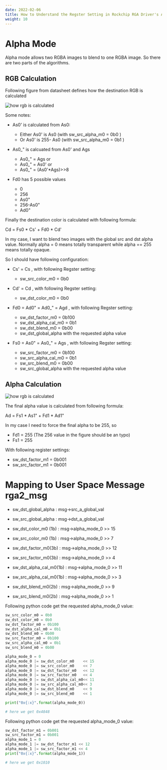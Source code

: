 ```yaml
---
date: 2022-02-06
title: How to Understand the Regster Setting in Rockchip RGA Driver's Alpha Mode
weight: 10
---
```


# Alpha Mode

Alpha mode allows two RGBA images to blend to one RGBA image. So there are two
parts of the algorithms.

## RGB Calculation

Following figure from datasheet defines how the destination RGB is calculated

![how rgb is calculated](/img/rga_alpha_mode_color_calculation.png)

Some notes:

- As0' is calculated from As0:

    - Either As0' is As0 (with sw_src_alpha_m0 = 0b0 )
    - Or As0' is 255- As0 (with sw_src_alpha_m0 = 0b1 )

- As0_" is calcuated from As0' and Ags

    - As0_" = Ags or
    - As0_" = As0' or
    - As0_" = (As0'\*Ags)>>8

- Fd0 has 5 possible values

    - 0
    - 256
    - As0"
    - 256-As0"
    - Ad0"

Finally the destination color is calculated with following formula:

Cd = Fs0 * Cs' + Fd0 * Cd'

In my case, I want to blend two images with the global src and dst alpha value.
Normally alpha = 0 means totally transparent while alpha == 255 means totally
opaque.

So I should have following configuration:

- Cs' = Cs , with following Regster setting:

    - sw_src_color_m0 = 0b0

- Cd' = Cd , with following Regster setting:

    - sw_dst_color_m0 = 0b0

- Fd0 = Ad0" = Ad0_" = Agd , with following Regster setting:

    - sw_dst_factor_m0 = 0b100
    - sw_dst_alpha_cal_m0 = 0b1
    - sw_dst_blend_m0 = 0b00
    - sw_dst_global_alpha with the requested alpha value

- Fs0 = As0" = As0_" = Ags , with following Regster setting:

    - sw_src_factor_m0 = 0b100
    - sw_src_alpha_cal_m0 = 0b1
    - sw_src_blend_m0 = 0b00
    - sw_src_global_alpha with the requested alpha value


## Alpha Calculation

![how rgb is calculated](/img/rga_alpha_mode_alpha_calculation.png)

The final alpha value is calculated from following formula:

Ad = Fs1 * As1" + Fd1 * Ad1"

In my case I need to force the final alpha to be 255, so

- Fd1 = 255 (The 256 value in the figure should be an typo)
- Fs1 = 255

With following register settings:

- sw_dst_factor_m1 = 0b001
- sw_src_factor_m1 = 0b001


# Mapping to User Space Message rga2_msg


-    sw_dst_global_alpha     : msg->src_a_global_val
-    sw_src_global_alpha     : msg->dst_a_global_val

-    sw_dst_color_m0 (1b)    : msg->alpha_mode_0 >> 15
-    sw_src_color_m0 (1b)    : msg->alpha_mode_0 >> 7
-    sw_dst_factor_m0(3b)    : msg->alpha_mode_0 >> 12
-    sw_src_factor_m0(3b)    : msg->alpha_mode_0 >> 4
-    sw_dst_alpha_cal_m0(1b) : msg->alpha_mode_0 >> 11
-    sw_src_alpha_cal_m0(1b) : msg->alpha_mode_0 >> 3
-    sw_dst_blend_m0(2b)     : msg->alpha_mode_0 >> 9
-    sw_src_blend_m0(2b)     : msg->alpha_mode_0 >> 1

Following python code get the requested alpha_mode_0 value:

```python
sw_src_color_m0 = 0b0
sw_dst_color_m0 = 0b0
sw_dst_factor_m0 = 0b100
sw_dst_alpha_cal_m0 = 0b1
sw_dst_blend_m0 = 0b00
sw_src_factor_m0 = 0b100
sw_src_alpha_cal_m0 = 0b1
sw_src_blend_m0 = 0b00

alpha_mode_0 = 0
alpha_mode_0 |= sw_dst_color_m0    << 15
alpha_mode_0 |= sw_src_color_m0    << 7
alpha_mode_0 |= sw_dst_factor_m0   << 12
alpha_mode_0 |= sw_src_factor_m0   << 4
alpha_mode_0 |= sw_dst_alpha_cal_m0<< 11
alpha_mode_0 |= sw_src_alpha_cal_m0<< 3
alpha_mode_0 |= sw_dst_blend_m0    << 9
alpha_mode_0 |= sw_src_blend_m0    << 1

print("0x{:x}".format(alpha_mode_0))

# here we get 0x4848

```

Following python code get the requested alpha_mode_0 value:

```python
sw_dst_factor_m1 = 0b001
sw_src_factor_m1 = 0b001
alpha_mode_1 = 0
alpha_mode_1 |= sw_dst_factor_m1 << 12
alpha_mode_1 |= sw_src_factor_m1 << 4
print("0x{:x}".format(alpha_mode_1))

# here we get 0x1010
```
